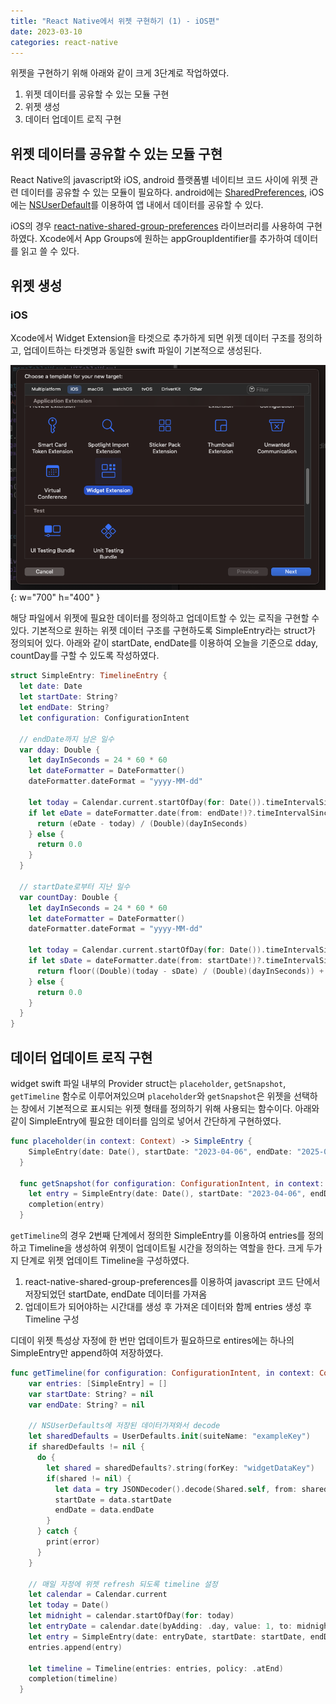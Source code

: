 ```yaml
---
title: "React Native에서 위젯 구현하기 (1) - iOS편"
date: 2023-03-10
categories: react-native
---
```


위젯을 구현하기 위해 아래와 같이 크게 3단계로 작업하였다.

1. 위젯 데이터를 공유할 수 있는 모듈 구현
2. 위젯 생성
3. 데이터 업데이트 로직 구현

## 위젯 데이터를 공유할 수 있는 모듈 구현

React Native의 javascript와 iOS, android 플랫폼별 네이티브 코드 사이에 위젯 관련 데이터를 공유할 수 있는 모듈이 필요하다. android에는 [SharedPreferences](https://developer.android.com/training/data-storage/shared-preferences?hl=ko), iOS에는 [NSUserDefault](https://developer.apple.com/documentation/foundation/nsuserdefaults)를 이용하여 앱 내에서 데이터를 공유할 수 있다.

iOS의 경우 [react-native-shared-group-preferences](https://github.com/KjellConnelly/react-native-shared-group-preferences) 라이브러리를 사용하여 구현하였다. Xcode에서 App Groups에 원하는 appGroupIdentifier를 추가하여 데이터를 읽고 쓸 수 있다.

## 위젯 생성

### iOS

Xcode에서 Widget Extension을 타겟으로 추가하게 되면 위젯 데이터 구조를 정의하고, 업데이트하는 타겟명과 동일한 swift 파일이 기본적으로 생성된다.

<!--
![ex_screenshot](../../assets/images/XcodeWidgetExtensionCapture.png) -->

![Desktop View](/assets/images/XcodeWidgetExtensionCapture.png){: w="700" h="400" }

해당 파일에서 위젯에 필요한 데이터를 정의하고 업데이트할 수 있는 로직을 구현할 수 있다. 기본적으로 원하는 위젯 데이터 구조를 구현하도록 SimpleEntry라는 struct가 정의되어 있다. 아래와 같이 startDate, endDate를 이용하여 오늘을 기준으로 dday, countDay를 구할 수 있도록 작성하였다.

```swift
struct SimpleEntry: TimelineEntry {
  let date: Date
  let startDate: String?
  let endDate: String?
  let configuration: ConfigurationIntent

  // endDate까지 남은 일수
  var dday: Double {
    let dayInSeconds = 24 * 60 * 60
    let dateFormatter = DateFormatter()
    dateFormatter.dateFormat = "yyyy-MM-dd"

    let today = Calendar.current.startOfDay(for: Date()).timeIntervalSinceReferenceDate
    if let eDate = dateFormatter.date(from: endDate!)?.timeIntervalSinceReferenceDate {
      return (eDate - today) / (Double)(dayInSeconds)
    } else {
      return 0.0
    }
  }

  // startDate로부터 지난 일수
  var countDay: Double {
    let dayInSeconds = 24 * 60 * 60
    let dateFormatter = DateFormatter()
    dateFormatter.dateFormat = "yyyy-MM-dd"

    let today = Calendar.current.startOfDay(for: Date()).timeIntervalSinceReferenceDate
    if let sDate = dateFormatter.date(from: startDate!)?.timeIntervalSinceReferenceDate {
      return floor((Double)(today - sDate) / (Double)(dayInSeconds)) + 1
    } else {
      return 0.0
    }
  }
}
```

## 데이터 업데이트 로직 구현

widget swift 파일 내부의 Provider struct는 `placeholder`, `getSnapshot`, `getTimeline` 함수로 이루어져있으며 `placeholder`와 `getSnapshot`은 위젯을 선택하는 창에서 기본적으로 표시되는 위젯 형태를 정의하기 위해 사용되는 함수이다. 아래와 같이 SimpleEntry에 필요한 데이터를 임의로 넣어서 간단하게 구현하였다.

```swift
func placeholder(in context: Context) -> SimpleEntry {
    SimpleEntry(date: Date(), startDate: "2023-04-06", endDate: "2025-01-05", configuration: ConfigurationIntent())
  }

  func getSnapshot(for configuration: ConfigurationIntent, in context: Context, completion: @escaping (SimpleEntry) -> ()) {
    let entry = SimpleEntry(date: Date(), startDate: "2023-04-06", endDate: "2025-01-05", configuration: configuration)
    completion(entry)
  }
```

`getTimeline`의 경우 2번째 단계에서 정의한 SimpleEntry를 이용하여 entries를 정의하고 Timeline을 생성하여 위젯이 업데이트될 시간을 정의하는 역할을 한다. 크게 두가지 단계로 위젯 업데이트 Timeline을 구성하였다.

1. react-native-shared-group-preferences를 이용하여 javascript 코드 단에서 저장되었던 startDate, endDate 데이터를 가져옴
2. 업데이트가 되어야하는 시간대를 생성 후 가져온 데이터와 함께 entries 생성 후 Timeline 구성

디데이 위젯 특성상 자정에 한 번만 업데이트가 필요하므로 entires에는 하나의 SimpleEntry만 append하여 저장하였다.

```swift
func getTimeline(for configuration: ConfigurationIntent, in context: Context, completion: @escaping (Timeline<Entry>) -> ()) {
    var entries: [SimpleEntry] = []
    var startDate: String? = nil
    var endDate: String? = nil

    // NSUserDefaults에 저장된 데이터가져와서 decode
    let sharedDefaults = UserDefaults.init(suiteName: "exampleKey")
    if sharedDefaults != nil {
      do {
        let shared = sharedDefaults?.string(forKey: "widgetDataKey")
        if(shared != nil) {
          let data = try JSONDecoder().decode(Shared.self, from: shared!.data(using: .utf8)!)
          startDate = data.startDate
          endDate = data.endDate
        }
      } catch {
        print(error)
      }
    }

    // 매일 자정에 위젯 refresh 되도록 timeline 설정
    let calendar = Calendar.current
    let today = Date()
    let midnight = calendar.startOfDay(for: today)
    let entryDate = calendar.date(byAdding: .day, value: 1, to: midnight)!
    let entry = SimpleEntry(date: entryDate, startDate: startDate, endDate: endDate, configuration: configuration)
    entries.append(entry)

    let timeline = Timeline(entries: entries, policy: .atEnd)
    completion(timeline)
  }
```
